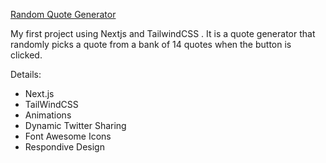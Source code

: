 [Random Quote Generator](https://nextjs-random-quote-lr9xfedy2-lucasdota.vercel.app/)

My first project using Nextjs and TailwindCSS . It is a quote generator that randomly picks a quote from a bank of 14 quotes when the button is clicked.

Details:

 - Next.js
 - TailWindCSS
 - Animations
 - Dynamic Twitter Sharing
 - Font Awesome Icons
 - Respondive Design

